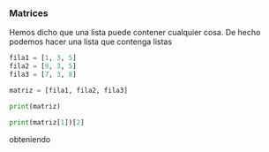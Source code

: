 ### Matrices

Hemos dicho que una lista puede contener cualquier cosa. De hecho podemos hacer una lista que contenga listas

```python
fila1 = [1, 3, 5]
fila2 = [9, 3, 5]
fila3 = [7, 3, 8]

matriz = [fila1, fila2, fila3]

print(matriz)

print(matriz[1])[2]
```

obteniendo

```

```